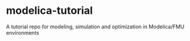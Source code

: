 # modelica-tutorial
A tutorial repo for modeling, simulation and optimization in Modelica/FMU environments
